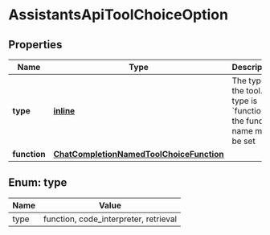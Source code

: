
# AssistantsApiToolChoiceOption

## Properties
| Name | Type | Description | Notes |
| ------------ | ------------- | ------------- | ------------- |
| **type** | [**inline**](#Type) | The type of the tool. If type is &#x60;function&#x60;, the function name must be set |  |
| **function** | [**ChatCompletionNamedToolChoiceFunction**](ChatCompletionNamedToolChoiceFunction.md) |  |  [optional] |


<a id="Type"></a>
## Enum: type
| Name | Value |
| ---- | ----- |
| type | function, code_interpreter, retrieval |




